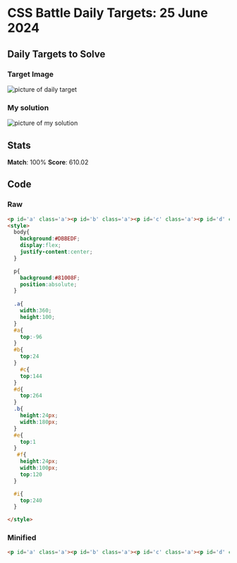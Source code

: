 

# CSS Battle Daily Targets: 25 June 2024

## Daily Targets to Solve

### Target Image

![picture of daily target](https://github.com/BekiaD/cssbattle/assets/144695091/b84cbdf6-5aad-4282-b8ca-9dc16fb6bdd4)

### My solution

![picture of my solution](https://github.com/BekiaD/cssbattle/assets/144695091/b3f23534-e724-46d2-bdaa-d132dc6dfb64)

## Stats

**Match**: 100%
**Score**: 610.02

## Code

### Raw

```html
<p id='a' class='a'><p id='b' class='a'><p id='c' class='a'><p id='d' class='a'><p id='e' class='b'><p id='f'> <p id='i' class='b'>
<style>
  body{
    background:#DBBEDF;
    display:flex;
    justify-content:center;
  }

  p{
    background:#81008F;
    position:absolute;
  }
  
  .a{
    width:360;
    height:100;
  }
  #a{
    top:-96
  }
  #b{
    top:24
  }
    #c{
    top:144
  }
  #d{
    top:264
  }
  .b{
    height:24px;
    width:180px;
  }
  #e{
    top:1
  }
   #f{
    height:24px;
    width:100px;
    top:120
  }

  #i{
    top:240
  }

</style>
```

### Minified

```html
<p id='a' class='a'><p id='b' class='a'><p id='c' class='a'><p id='d' class='a'><p id='e' class='b'><p id='f'><p id='i' class='b'><style>body{background:#DBBEDF;display:flex;justify-content:center}p{background:#81008F;position:absolute}.a{width:360;height:100}#a{top:-96}#b{top:24}#c{top:144}#d{top:264}.b{height:24;width:180}#e{top:1}#f{height:24;width:100;top:120}#i{top:240}</style>
```
